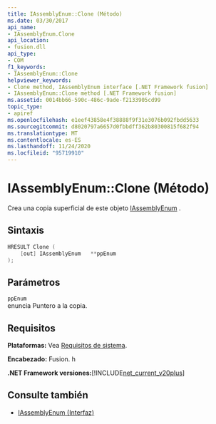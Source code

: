 ```yaml
---
title: IAssemblyEnum::Clone (Método)
ms.date: 03/30/2017
api_name:
- IAssemblyEnum.Clone
api_location:
- fusion.dll
api_type:
- COM
f1_keywords:
- IAssemblyEnum::Clone
helpviewer_keywords:
- Clone method, IAssemblyEnum interface [.NET Framework fusion]
- IAssemblyEnum::Clone method [.NET Framework fusion]
ms.assetid: 0014bb66-590c-486c-9ade-f2133905cd99
topic_type:
- apiref
ms.openlocfilehash: e1eef43858e4f38888f9f31e3076b092fbdd5633
ms.sourcegitcommit: d8020797a6657d0fbbdff362b80300815f682f94
ms.translationtype: MT
ms.contentlocale: es-ES
ms.lasthandoff: 11/24/2020
ms.locfileid: "95719910"
---
```

# <a name="iassemblyenumclone-method"></a>IAssemblyEnum::Clone (Método)

Crea una copia superficial de este objeto [IAssemblyEnum](iassemblyenum-interface.md) .  
  
## <a name="syntax"></a>Sintaxis  
  
```cpp  
HRESULT Clone (  
    [out] IAssemblyEnum   **ppEnum  
);  
```  
  
## <a name="parameters"></a>Parámetros  

 `ppEnum`  
 enuncia Puntero a la copia.  
  
## <a name="requirements"></a>Requisitos  

 **Plataformas:** Vea [Requisitos de sistema](../../get-started/system-requirements.md).  
  
 **Encabezado:** Fusion. h  
  
 **.NET Framework versiones:**[!INCLUDE[net_current_v20plus](../../../../includes/net-current-v20plus-md.md)]  
  
## <a name="see-also"></a>Consulte también

- [IAssemblyEnum (Interfaz)](iassemblyenum-interface.md)
